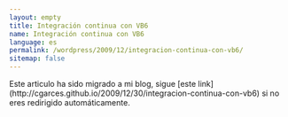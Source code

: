 ```yaml
---
layout: empty
title: Integración continua con VB6
name: Integración continua con VB6
language: es
permalink: /wordpress/2009/12/integracion-continua-con-vb6/
sitemap: false
---
```

<head>
<title>{{ page.title }}</title>
<noscript>
<meta http-equiv="refresh" content="0; url=http://cgarces.github.io/2009/12/30/integracion-continua-con-vb6">
</noscript>
<script type="text/javascript">
    window.location.replace("http://cgarces.github.io/2009/12/30/integracion-continua-con-vb6");
</script>
</head>
<body>
Este articulo ha sido migrado a mi blog, sigue [este link](http://cgarces.github.io/2009/12/30/integracion-continua-con-vb6) si no eres redirigido automáticamente.
</body>